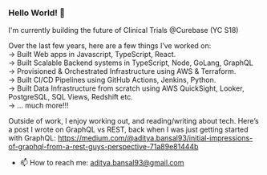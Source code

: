 ### Hello World! 👋

I'm currently building the future of Clinical Trials @Curebase (YC S18)

Over the last few years, here are a few things I’ve worked on:  
-> Built Web apps in Javascript, TypeScript, React.  
-> Built Scalable Backend systems in TypeScript, Node, GoLang, GraphQL   
-> Provisioned & Orchestrated Infrastructure using AWS & Terraform.  
-> Built CI/CD Pipelines using GitHub Actions, Jenkins, Python.  
-> Built Data Infrastructure from scratch using AWS QuickSight, Looker, PostgreSQL, SQL Views, Redshift etc.  
-> … much more!!!  


Outside of work, I enjoy working out, and reading/writing about tech. Here’s a post I wrote on GraphQL vs REST, back when I was just getting started with GraphQL: https://medium.com/@aditya.bansal93/initial-impressions-of-graphql-from-a-rest-guys-perspective-71a89e81444b


- 📫 How to reach me: aditya.bansal93@gmail.com

<!--
**maddymanu/maddymanu** is a ✨ _special_ ✨ repository because its `README.md` (this file) appears on your GitHub profile.

Here are some ideas to get you started:

- 🔭 I’m currently working on ...
- 🌱 I’m currently learning ...
- 👯 I’m looking to collaborate on ...
- 🤔 I’m looking for help with ...
- 💬 Ask me about ...
- 📫 How to reach me: ...
- 😄 Pronouns: ...
- ⚡ Fun fact: ...
-->
